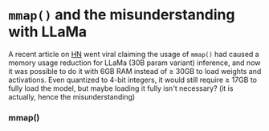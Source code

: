 # `mmap()` and the misunderstanding with LLaMa

A recent article on [HN](https://news.ycombinator.com/item?id=35393284&ref=emergentmind) went viral claiming the usage of `mmap()` had caused a memory usage reduction for LLaMa (30B param variant) inference, and now it was possible to do it with 6GB RAM instead of $\ge$ 30GB to load weights and activations. Even quantized to 4-bit integers, it would still require $\ge$ 17GB to fully load the model, but maybe loading it fully isn't necessary? (it is actually, hence the misunderstanding)

### mmap()




